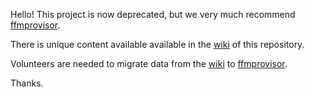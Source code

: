 Hello! This project is now deprecated, but we very much recommend [ffmprovisor](https://github.com/amiaopensource/ffmprovisr).

There is unique content available available in the [wiki](https://github.com/amiaopensource/ffmpeg/wiki) of this repository.

Volunteers are needed to migrate data from the [wiki](https://github.com/amiaopensource/ffmpeg/wiki) to [ffmprovisor](https://github.com/amiaopensource/ffmprovisr#how-do-i-contribute).

Thanks.
